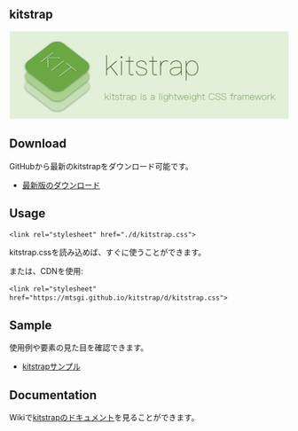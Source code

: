 ## kitstrap

![](docs/banner.png "kitstrap")

## Download
GitHubから最新のkitstrapをダウンロード可能です。
- [最新版のダウンロード](https://github.com/mtsgi/kitstrap/archive/master.zip)

## Usage
```
<link rel="stylesheet" href="./d/kitstrap.css">
```

kitstrap.cssを読み込めば、すぐに使うことができます。

または、CDNを使用:
```
<link rel="stylesheet" href="https://mtsgi.github.io/kitstrap/d/kitstrap.css">
```

## Sample

使用例や要素の見た目を確認できます。

- [kitstrapサンプル](https://mtsgi.github.io/kitstrap/docs/sample.html)

## Documentation

Wikiで[kitstrapのドキュメント](https://github.com/mtsgi/kitstrap/wiki)を見ることができます。